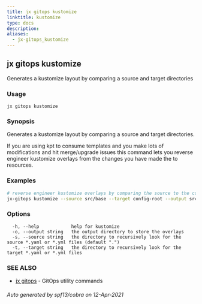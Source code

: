 ```yaml
---
title: jx gitops kustomize
linktitle: kustomize
type: docs
description: 
aliases:
  - jx-gitops_kustomize
---
```


## jx gitops kustomize

Generates a kustomize layout by comparing a source and target directories

### Usage

```
jx gitops kustomize
```

### Synopsis

Generates a kustomize layout by comparing a source and target directories.
  
If you are using kpt to consume templates and you make lots of modifications and hit merge/upgrade issues this command lets you reverse engineer kustomize overlays from the changes you have made the to resources.

### Examples

  ```bash
  # reverse engineer kustomize overlays by comparing the source to the current target
  jx-gitops kustomize --source src/base --target config-root --output src/overlays/default

  ```
### Options

```
  -h, --help            help for kustomize
  -o, --output string   the output directory to store the overlays
  -s, --source string   the directory to recursively look for the source *.yaml or *.yml files (default ".")
  -t, --target string   the directory to recursively look for the target *.yaml or *.yml files
```

### SEE ALSO

* [jx gitops](..)	 - GitOps utility commands

###### Auto generated by spf13/cobra on 12-Apr-2021
